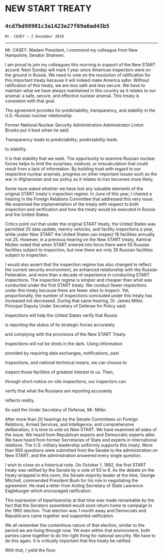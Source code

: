 # NEW START TREATY
## `4cd7bd98901c3a1423e27f69a6ad43b5`
`Mr. CASEY — 2 December 2010`

---


Mr. CASEY. Madam President, I commend my colleague from New 
Hampshire, Senator Shaheen.

I am proud to join my colleagues this morning in support of the New 
START accord. Next Sunday will mark 1 year since American inspectors 
were on the ground in Russia. We need to vote on the resolution of 
ratification for this important treaty because it will indeed make 
America safer. Without ratification of this treaty, we are less safe 
and less secure. We have to maintain what we have always maintained in 
this country as it relates to our arsenal: a safe, secure, and 
effective nuclear arsenal. This treaty is consistent with that goal.

The agreement provides for predictability, transparency, and 
stability in the U.S.-Russian nuclear relationship.


Former National Nuclear Security Administration Administrator Linton 
Brooks put it best when he said:




 Transparency leads to predictability; predictability leads 


 to stability.


It is that stability that we seek. The opportunity to examine Russian 
nuclear forces helps to limit the surprises, mistrust, or 
miscalculation that could result from a lack of information. By 
building trust with regard to our respective nuclear arsenals, progress 
on other important issues such as the war in Afghanistan and our policy 
as it relates to Iran becomes more likely.

Some have asked whether we have lost any valuable elements of the 
original START treaty's inspection regime. In June of this year, I 
chaired a hearing in the Foreign Relations Committee that addressed 
this very issue. We examined the implementation of the treaty with 
respect to both inspection and verification and how the treaty would be 
executed in Russia and the United States.

Critics point out that under the original START treaty, the United 
States was permitted 25 data update, reentry vehicles, and facility 
inspections a year, while under New START the United States can inspect 
18 facilities annually not 25. However, in a previous hearing on the 
New START treaty, Admiral Mullen noted that when START entered into 
force there were 55 Russian facilities subject to inspection, but now 
there are only 35 Russian facilities subject to inspection.

I would also assert that the inspection regime has also changed to 
reflect the current security environment, an enhanced relationship with 
the Russian Federation, and more than a decade of experience in 
conducting START inspections. The inspection regime is simpler and 
cheaper than what was conducted under the first START treaty. We 
conduct fewer inspections under this treaty because there are fewer 
sites to inspect. Yet, proportionally, the number of inspections 
concluded under this treaty has increased not decreased. During that 
same hearing, Dr. James Miller, Principal Deputy Under Secretary of 
Defense for Policy said:




 Inspections will help the United States verify that Russia 


 is reporting the status of its strategic forces accurately 


 and complying with the provisions of the New START Treaty. 


 Inspections will not be shots in the dark. Using information 


 provided by requiring data exchanges, notifications, past 


 inspections, and national technical means, we can choose to 


 inspect those facilities of greatest interest to us. Then, 


 through short-notice on-site inspections, our inspectors can 


 verify that what the Russians are reporting accurately 


 reflects reality.


So said the Under Secretary of Defense, Mr. Miller.

After more than 20 hearings by the Senate Committees on Foreign 
Relations, Armed Services, and Intelligence, and comprehensive 
deliberation, it is time to vote on New START. We have examined all 
sides of the issue. We heard from Republican experts and Democratic 
experts alike. We have heard from former Secretaries of State and 
experts in international relations. The U.S. military leadership 
uniformly supports this treaty. More than 900 questions were submitted 
from the Senate to the administration on New START, and the 
administration answered every single question.


I wish to close on a historical note. On October 1, 1992, the first 
START treaty was ratified by the Senate by a vote of 93 to 6. As the 
debate on the treaty wrapped in this room, the Senate majority leader 
at the time, George Mitchell, commended President Bush for his role in 
negotiating the agreement. He read a letter from Acting Secretary of 
State Lawrence Eagleburger which encouraged ratification.

This expression of bipartisanship at that time was made remarkable by 
the fact that the Senators assembled would soon return home to campaign 
in the 1992 election. That election was 1 month away and Democrats and 
Republicans came together and supported ratification.

We all remember the contentious nature of that election, similar to 
the period we are living through now. Yet even within that environment, 
both parties came together to do the right thing for national security. 
We have to do this again. It is critically important that this treaty 
be ratified.

With that, I yield the floor.